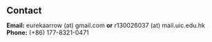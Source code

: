 <h1 id="contact"></h1>

<h2 style="margin: 30px 0px 10px;">Contact</h2>

<strong>Email:</strong> <email>eurekaarrow (at) gmail.com</email> <strong>or</strong> <email>r130026037 (at) mail.uic.edu.hk</email>
<br />
<strong>Phone:</strong> (+86) 177-8321-0471
<!-- <p style="text-align: left;"><iframe src="https://docs.google.com/forms/d/e/1FAIpQLSeFJTf6Nq_juYt4YNHpMSA5JOIDjsyAG3BjNEWdyAJfhfO11w/viewform?embedded=true&hl=en" width="640" scrolling="no" height="780" frameborder="0" marginheight="0" marginwidth="0">Loading…</iframe></p> -->
